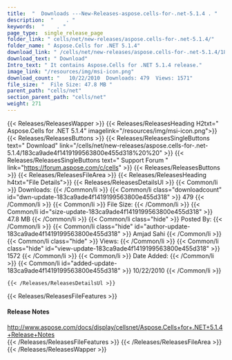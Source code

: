 ```yaml
---
title:  "  Downloads ---New-Releases-aspose.cells-for-.net-5.1.4 . " 
description:  "    . " 
keywords:  "    . " 
page_type:  single_release_page
folder_link: " cells/net/new-releases/aspose.cells-for-.net-5.1.4/"
folder_name: " Aspose.Cells for .NET 5.1.4"
download_link: " /cells/net/new-releases/aspose.cells-for-.net-5.1.4/183ca9ade4f1419199563800e455d318"
download_text: " Download"
Intro_text: " It contains Aspose.Cells for .NET 5.1.4 release."
image_link: "/resources/img/msi-icon.png"
download_count: "   10/22/2010  Downloads: 479  Views: 1571"
file_size: "  File Size: 47.8 MB "
parent_path: "cells/net"
section_parent_path: "cells/net"
weight: 271 
---
```


{{< Releases/ReleasesWapper >}}
  {{< Releases/ReleasesHeading H2txt=" Aspose.Cells for .NET 5.1.4" imagelink="/resources/img/msi-icon.png">}}
  {{< Releases/ReleasesButtons >}}
    {{< Releases/ReleasesSingleButtons text=" Download" link="/cells/net/new-releases/aspose.cells-for-.net-5.1.4/183ca9ade4f1419199563800e455d318%20%20" >}}
    {{< Releases/ReleasesSingleButtons text=" Support Forum " link="https://forum.aspose.com/c/cells" >}}
  {{< Releases/ReleasesButtons >}}
  {{< Releases/ReleasesFileArea >}}
    {{< Releases/ReleasesHeading h4txt="File Details">}}
    {{< Releases/ReleasesDetailsUl >}}
            {{< Common/li  >}} Downloads: {{< /Common/li >}} 
      {{< Common/li class="downloadcount" id="dwn-update-183ca9ade4f1419199563800e455d318" >}} 479 {{< /Common/li >}} 
      {{< Common/li  >}} File Size: {{< /Common/li >}} 
      {{< Common/li id="size-update-183ca9ade4f1419199563800e455d318" >}} 47.8 MB {{< /Common/li >}} 
      {{< Common/li  class="hide" >}} Posted By: {{< /Common/li >}} 
      {{< Common/li class="hide" id="author-update-183ca9ade4f1419199563800e455d318" >}} Amjad Sahi {{< /Common/li >}} 
      {{< Common/li class="hide"  >}} Views: {{< /Common/li >}} 
      {{< Common/li class="hide" id="view-update-183ca9ade4f1419199563800e455d318" >}} 1572 {{< /Common/li >}} 
      {{< Common/li  >}} Date Added: {{< /Common/li >}} 
      {{< Common/li id="added-update-183ca9ade4f1419199563800e455d318" >}} 10/22/2010 {{< /Common/li >}} 

    {{< /Releases/ReleasesDetailsUl >}}

  {{< Releases/ReleasesFileFeatures >}}
      <h4>Release Notes</h4><div><a href="http://www.aspose.com/docs/display/cellsnet/Aspose.Cells+for+.NET+5.1.4+Release+Notes">http://www.aspose.com/docs/display/cellsnet/Aspose.Cells+for+.NET+5.1.4+Release+Notes</a></div>
  {{< /Releases/ReleasesFileFeatures >}}
 {{< /Releases/ReleasesFileArea >}}
{{< /Releases/ReleasesWapper >}}


